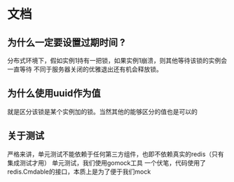 # 文档
## 为什么一定要设置过期时间 ?
分布式环境下，假如实例1持有一把锁，如果实例1崩溃，则其他等待该锁的实例会一直等待
不同于服务器关闭的优雅退出还有机会释放锁。
## 为什么使用uuid作为值
就是区分该锁是某个实例加的锁。当然其他的能够区分的值也是可以的

## 关于测试
严格来讲，单元测试不能依赖于任何第三方组件，也即不依赖真实的redis（只有集成测试才用）
单元测试，我们使用gomock工具
一个伏笔，代码使用了redis.Cmdable的接口，本质上是为了便于我们mock
